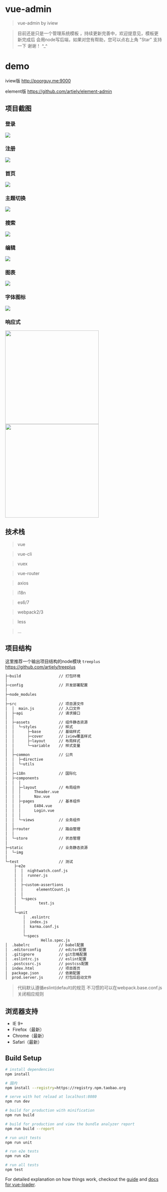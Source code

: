 # vue-admin

> vue-admin by iview

> 目前还是只是一个管理系统模板 ，持续更新完善中，欢迎提意见，模板更新完成后 会用node写后端，如果对您有帮助，您可以点右上角 "Star" 支持一下 谢谢！ ^_^
# demo
iview版 http://poorguy.me:9000

element版 https://github.com/artiely/element-admin

## 项目截图
### 登录
![](img/登录.png)
### 注册
![](img/注册.png)
### 首页
![](img/首页.png)
### 主题切换
![](img/换肤.png)
### 搜索
![](img/搜索.png)
### 编辑
![](img/编辑.png)
### 图表
![](img/图表.png)
### 字体图标
![](img/图标.png)
### 响应式
<img src='img/ip5.png' width='300'> <img src='img/ip5_1.png' width='300'>


## 技术栈
 > vue 

 > vue-cli

 > vuex 

 > vue-router 

 > axios 

 > i18n

 > es6/7

 > webpack2/3

 > less

 > ...

## 项目结构

这里推荐一个输出项目结构的node模块 `treeplus` https://github.com/artiely/treeplus
```bash
├─build                 // 打包环境
│      
├─config                // 开发部署配置
│      
├─node_modules
│  
├─src                   // 项目源文件
│  │  main.js           // 入口文件
│  ├─api                // 请求接口
│  │      
│  ├─assets             // 组件静态资源
│  │  └─styles          // 样式
│  │      ├─base        // 基础样式
│  │      ├─cover       // iview覆盖样式
│  │      ├─layout      // 布局样式
│  │      └─variable    // 样式变量
│  │              
│  ├─common             // 公共
│  │  ├─directive       
│  │  └─utils           
│  │  
│  ├─i18n               // 国际化
│  ├─components     
│  │  │  
│  │  ├─layout          // 布局组件
│  │  │      Theader.vue
│  │  │      Nav.vue
│  │  ├─pages           // 基本组件
│  │  │      E404.vue
│  │  │      Login.vue
│  │  │      
│  │  └─views           // 业务组件
│  │          
│  ├─router             // 路由管理
│  │      
│  └─store              // 状态管理
│              
├─static                // 业务静态资源
│  └─img
│          
└─test                  // 测试
    ├─e2e
    │  │  nightwatch.conf.js
    │  │  runner.js
    │  │  
    │  ├─custom-assertions
    │  │      elementCount.js
    │  │      
    │  └─specs
    │          test.js
    │          
    └─unit
        │  .eslintrc
        │  index.js
        │  karma.conf.js
        │  
        └─specs
                Hello.spec.js
│  .babelrc             // babel配置
│  .editorconfig        // editor配置
│  .gitignore           // git忽略配置
│  .eslintrc.js         // eslint配置
│  .postcssrc.js        // postcss配置
│  index.html           // 项目首页
│  package.json         // 依赖配置
│  prod.server.js       // 打包后启动文件
```

> 代码默认遵循eslint(default)的规范 不习惯的可以在webpack.base.conf.js 关闭相应规则

## 浏览器支持

* IE 9+
* Firefox（最新）
* Chrome（最新）
* Safari（最新）

## Build Setup

``` bash
# install dependencies
npm install

# 国内
npm install --registry=https://registry.npm.taobao.org

# serve with hot reload at localhost:8080
npm run dev

# build for production with minification
npm run build

# build for production and view the bundle analyzer report
npm run build --report

# run unit tests
npm run unit

# run e2e tests
npm run e2e

# run all tests
npm test
```

For detailed explanation on how things work, checkout the [guide](http://vuejs-templates.github.io/webpack/) and [docs for vue-loader](http://vuejs.github.io/vue-loader).
